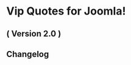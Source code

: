 Vip Quotes for Joomla! 
==========================
( Version 2.0 )
--------------------------

Changelog
---------

